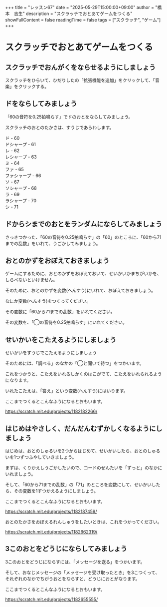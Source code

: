 +++
title = "レッスン67"
date = "2025-05-29T15:00:00+09:00"
author = "橋本　吉生"
description = "スクラッチでおとあてゲームをつくる"
showFullContent = false
readingTime = false
tags = ["スクラッチ", "ゲーム"]
+++
# スクラッチでおとあてゲームをつくる

## スクラッチでおんがくをならせるようにしましょう

スクラッチをひらいて、ひだりしたの「拡張機能を追加」をクリックして、「音楽」をクリックする。

## ドをならしてみましょう

「60の音符を0.25拍鳴らす」でドのおとをならしてみましょう。

スクラッチのおとのたかさは、すうじであらわします。

ド - 60\
ドシャープ - 61\
レ - 62\
レシャープ - 63\
ミ - 64\
ファ - 65\
ファシャープ - 66\
ソ - 67\
ソシャープ - 68\
ラ - 69\
ラシャープ - 70\
シ - 71

## ドからシまでのおとをランダムにならしてみましょう

さっきつかった、「60の音符を0.25拍鳴らす」の「60」のところに、「60から71までの乱数」をいれて、うごかしてみましょう。

## おとのかずをおぼえておきましょう

ゲームにするために、おとのかずをおぼえておいて、せいかいかまちがいかを、しらべないといけません。

そのために、おとのかずを変数(へんすう)にいれて、おぼえておきましょう。

なにか変数(へんすう)をつくってください。

その変数に「60から71までの乱数」をいれてください。

その変数を、「◯の音符を0.25拍鳴らす」にいれてください。

## せいかいをこたえるようにしましょう

せいかいをすうじでこたえるようにしましょう

そのためには、「調べる」のなかの「◯と聞いて待つ」をつかいます。

これをつかうと、こたえをいれるしかくのはこがでて、こたえをいれられるようになります。

いれたこたえは、「答え」という変数(へんすう)にはいります。

ここまでつくるとこんなふうになるとおもいます。

https://scratch.mit.edu/projects/1182182266/

## はじめはやさしく、だんだんむずかしくなるようにしましょう

はじめは、おとのしゅるいを2つからはじめて、せいかいしたら、おとのしゅるいを1つずつふやしていきましょう。

まずは、くりかえしうごかしたいので、コードのぜんたいを「ずっと」のなかにいれましょう。

そして、「60から71までの乱数」の「71」のところを変数にして、せいかいしたら、その変数を1ずつかえるようにしましょう。

ここまでつくるとこんなふうになるとおもいます。

https://scratch.mit.edu/projects/1182187459/

おとのたかさをおぼえるれんしゅうをしたいときは、これをつかってください。

https://scratch.mit.edu/projects/1182662319/

## 3このおとをどうじにならしてみましょう

3このおとをどうじにならすには、「メッセージを送る」をつかいます。

そして、おなじメッセージの「メッセージを受け取ったとき」を3こつくって、それぞれのなかでちがうおとをならすと、どうじにおとがなります。

ここまでつくるとこんなふうになるとおもいます。

https://scratch.mit.edu/projects/1182655555/
